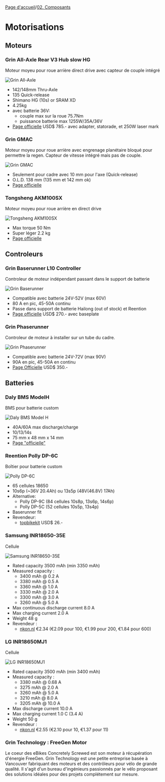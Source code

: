 [Page d'accueil](./index.md)/[02. Composants](./02_components_fr.md)

# Motorisations
## Moteurs
### Grin All-Axle Rear V3 Hub slow HG
Moteur moyeu pour roue arrière direct drive avec capteur de couple intégré

![Grin All-Axle](./pics/Grin-AllAxle.jpg)
 - 142/148mm Thru-Axle
 - 135 Quick-release
 - Shimano HG (10s) or SRAM XD
 - 4.25kg
 - avec batterie 36V:
   - couple max sur la roue 75.7Nm
   - puissance batterie max 1255W/35A/36V
 - [Page officielle](https://ebikes.ca/product-info/grin-products/all-axle-hub-motor.html) USD$ 785.- avec adapter, statorade, et 250W laser mark

### Grin GMAC
Moteur moyeu pour roue arrière avec engrenage planétaire bloqué pour permettre la regen. Capteur de vitesse intégré mais pas de couple.

![Grin GMAC](./pics/Grin-GMAC.jpg)
 - Seulement pour cadre avec 10 mm pour l'axe (Quick-release)
 - O.L.D. 138 mm (135 mm et 142 mm ok)
 - [Page officielle](https://ebikes.ca/product-info/grin-kits/gmac.html) 

### Tongsheng AKM100SX
Moteur moyeu pour roue arrière en direct drive

![Tongsheng AKM100SX](./pics/Tongsheng-AKM100SX.png)
 - Max torque 50 Nm
 - Super léger 2.2 kg
 - [Page officielle](https://www.tongsheng-e.com/product/50.html)

## Controleurs
### Grin Baserunner L10 Controller
Controleur de moteur indépendant passant dans le support de batterie

![Grin Baserunner](./pics/Grin-Baserunner.jpg)
 - Compatible avec batterie 24V-52V (max 60V)
 - 80 A en pic, 45-50A continu
 - Passe dans support de batterie Hailong (out of stock) et Reention
 - [Page officielle](https://ebikes.ca/shop/electric-bicycle-parts/controllers/baserunner-l10-motor-controller.html) USD$ 270.- avec baseplate

### Grin Phaserunner
Controleur de moteur à installer sur un tube du cadre.

![Grin Phaserunner](./pics/Grin-Phaserunner.jpg)
 - Compatible avec batterie 24V-72V (max 90V)
 - 90A en pic, 45-50A en continu
 - [Page Officielle](https://ebikes.ca/product-info/grin-products/phaserunner.html) USD$ 350.-

## Batteries
### Daly BMS ModelH
BMS pour batterie custom

![Daly BMS Model H](./pics/Daly-H.webp)
 - 40A/60A max discharge/charge
 - 10/13/14s
 - 75 mm x 48 mm x 14 mm
 - [Page "officielle"](https://www.dalybms.com/18650-bms-h-series-standard-bms-3s-to-16s-40a-60a-product/)

### Reention Polly DP-6C
Boîtier pour batterie custom

![Polly DP-6C](./pics/Reention-Polly-DP-6C.webp)
 - 65 cellules 18650
 - 10s6p (~36V 20.4Ah) ou 13s5p (48V(46.8V) 17Ah)
 - Alternative:
   - Polly DP-9C (84 cellules 10s8p, 13s6p, 14s6p)
   - Polly DP-5C (52 cellules 10s5p, 13s4p)
 - Baserunner fit
 - Revendeur:
   - [topbikekit](https://topbikekit.com/pollydp6c-battery-case-65pcs-18650-cells-with-inner-9-tube-controller-p-765.html) USD$ 26.-

### Samsung INR18650-35E
Cellule

![Samsung INR18650-35E](./pics/Samsung-INR18650-35E.jpg)
 - Rated capacity 3500 mAh (min 3350 mAh)
 - Measured capacity :
   - 3400 mAh @ 0.2 A
   - 3380 mAh @ 0.5 A
   - 3360 mAh @ 1.0 A
   - 3330 mAh @ 2.0 A
   - 3300 mAh @ 3.0 A
   - 3260 mAh @ 5.0 A
 - Max continuous discharge current 8.0 A
 - Max charging current 2.0 A
 - Weight 48 g
 - Revendeur :
   - [nkon.nl](https://www.nkon.nl/en/samsung-inr18650-35e.html) €2.34 (€2.09 pour 100, €1.99 pour 200, €1.84 pour 600)

### LG INR18650MJ1
Cellule

![LG INR18650MJ1](./pics/LG-INR18650MJ1.jpg)
 - Rated capacity 3500 mAh (min 3400 mAh)
 - Measured capacity :
   - 3380 mAh @ 0.68 A
   - 3275 mAh @ 2.0 A
   - 3260 mAh @ 5.0 A
   - 3210 mAh @ 8.0 A
   - 3205 mAh @ 10.0 A
 - Max discharge current 10.0 A
 - Max charging current 1.0 C (3.4 A)
 - Weight 50 g
 - Revendeur :
   - [nkon.nl](https://www.nkon.nl/novat/inr18650-mj1.html) €2.55 (€2.10 pour 10, €1.37 pour 11)

### Grin Technology : FreeGen Motor
Le coeur des eBikes Concretely Screwed est son moteur à récupération d'énergie FreeGen. Grin Technology est une petite entreprise basée à Vancouver fabriquant des moteurs et des contrôleurs pour vélo de grande qualité. Il s'agit d'un bureau d'ingénieurs passionnés par le vélo proposant des solutions idéales pour des projets complétement sur mesure.
